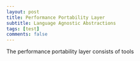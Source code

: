 ```yaml
---
layout: post
title: Performance Portability Layer
subtitle: Language Agnostic Abstractions
tags: [test]
comments: false
---
```


The performance portability layer consists of tools 

